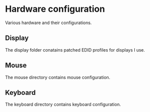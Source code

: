 # Hardware configuration

Various hardware and their configurations.

## Display

The display folder conatains patched EDID profiles for displays I use.

## Mouse

The mouse directory contains mouse configuration.

## Keyboard

The keyboard directory contains keyboard configuration.
